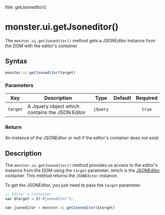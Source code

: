 title: getJsoneditor()

# monster.ui.getJsoneditor()
The `monster.ui.getJsoneditor()` method gets a JSONEditor instance from the DOM with the editor's container

## Syntax
```javascript
monster.ui.getJsoneditor(target)
```

### Parameters

Key | Description | Type | Default | Required
:-: | --- | :-: | :-: | :-:
`target` | A Jquery object which contains the JSON Editor | `jQuery` | |`true`

### Return
An instance of the JSONEditor or null if the editor's container does not exist

## Description
The `monster.ui.getJsoneditor()` method provides us access to the editor's instance from the DOM using the `target` parameter, which is the [JSONEditor](./jsoneditor().md) container. This method returns the `JSONEditor` instance.

To get the JSONEditor, you just need to pass the `target` parameter:
```javascript
// Editor's container
var $target = $('#jsoneditor');

var jsoneditor = monster.ui.getJsoneditor($target)
```
